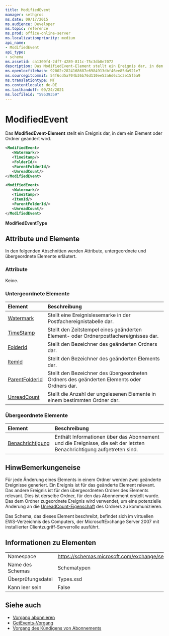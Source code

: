 ```yaml
---
title: ModifiedEvent
manager: sethgros
ms.date: 09/17/2015
ms.audience: Developer
ms.topic: reference
ms.prod: office-online-server
ms.localizationpriority: medium
api_name:
- ModifiedEvent
api_type:
- schema
ms.assetid: ca1309f4-2df7-4289-811c-75c3db0e7072
description: Das ModifiedEvent-Element stellt ein Ereignis dar, in dem ein Element oder Ordner geändert wird.
ms.openlocfilehash: 92002c2824168687e6984913dbf46ee85da921e7
ms.sourcegitcommit: 54f6cd5a704b36b76d110ee53a6d6c1c3e15f5a9
ms.translationtype: MT
ms.contentlocale: de-DE
ms.lasthandoff: 09/24/2021
ms.locfileid: "59539359"
---
```

# <a name="modifiedevent"></a>ModifiedEvent

Das **ModifiedEvent-Element** stellt ein Ereignis dar, in dem ein Element oder Ordner geändert wird. 
  
```xml
<ModifiedEvent>
   <Watermark/>
   <TimeStamp/>
   <FolderId/>
   <ParentFolderId/>
   <UnreadCount/>
</ModifiedEvent>
```

```xml
<ModifiedEvent>
   <Watermark/>
   <TimeStamp/>
   <ItemId/> 
   <ParentFolderId/>
   <UnreadCount/>
</ModifiedEvent>
```

**ModifiedEventType**

## <a name="attributes-and-elements"></a>Attribute und Elemente

In den folgenden Abschnitten werden Attribute, untergeordnete und übergeordnete Elemente erläutert.
  
### <a name="attributes"></a>Attribute

Keine.
  
### <a name="child-elements"></a>Untergeordnete Elemente

|**Element**|**Beschreibung**|
|:-----|:-----|
|[Watermark](watermark.md) <br/> |Stellt eine Ereignislesemarke in der Postfachereignistabelle dar.  <br/> |
|[TimeStamp](timestamp.md) <br/> |Stellt den Zeitstempel eines geänderten Element- oder Ordnerpostfachereignisses dar.  <br/> |
|[FolderId](folderid.md) <br/> |Stellt den Bezeichner des geänderten Ordners dar.  <br/> |
|[ItemId](itemid.md) <br/> |Stellt den Bezeichner des geänderten Elements dar.  <br/> |
|[ParentFolderId](parentfolderid.md) <br/> |Stellt den Bezeichner des übergeordneten Ordners des geänderten Elements oder Ordners dar.  <br/> |
|[UnreadCount](unreadcount.md) <br/> |Stellt die Anzahl der ungelesenen Elemente in einem bestimmten Ordner dar.  <br/> |
   
### <a name="parent-elements"></a>Übergeordnete Elemente

|**Element**|**Beschreibung**|
|:-----|:-----|
|[Benachrichtigung](notification-ex15websvcsotherref.md) <br/> |Enthält Informationen über das Abonnement und die Ereignisse, die seit der letzten Benachrichtigung aufgetreten sind.  <br/> |
   
## <a name="remarks"></a>HinwBemerkungeneise

Für jede Änderung eines Elements in einem Ordner werden zwei geänderte Ereignisse generiert. Ein Ereignis ist für das geänderte Element relevant. Das andere Ereignis ist für den übergeordneten Ordner des Elements relevant. Dies ist derselbe Ordner, für den das Abonnement erstellt wurde. Das dem Ordner zugeordnete Ereignis wird verwendet, um eine potenzielle Änderung an die [UnreadCount-Eigenschaft](unreadcount.md) des Ordners zu kommunizieren. 
  
Das Schema, das dieses Element beschreibt, befindet sich im virtuellen EWS-Verzeichnis des Computers, der MicrosoftExchange Server 2007 mit installierter Clientzugriff-Serverrolle ausführt.
  
## <a name="element-information"></a>Informationen zu Elementen

|||
|:-----|:-----|
|Namespace  <br/> |https://schemas.microsoft.com/exchange/services/2006/types  <br/> |
|Name des Schemas  <br/> |Schematypen  <br/> |
|Überprüfungsdatei  <br/> |Types.xsd  <br/> |
|Kann leer sein  <br/> |False  <br/> |
   
## <a name="see-also"></a>Siehe auch

- [Vorgang abonnieren](subscribe-operation.md)  
- [GetEvents-Vorgang](getevents-operation.md)  
- [Vorgang des Kündigens von Abonnements](unsubscribe-operation.md)

